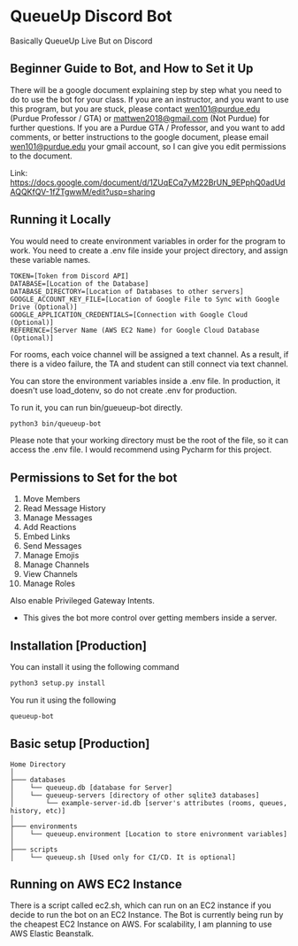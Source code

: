 # QueueUp Discord Bot
Basically QueueUp Live But on Discord

## Beginner Guide to Bot, and How to Set it Up
There will be a google document explaining step by step what you need to do to use the bot for your class. If you are an instructor,
and you want to use this program, but you are stuck, please contact wen101@purdue.edu (Purdue Professor / GTA) or mattwen2018@gmail.com (Not Purdue) for further questions. 
If you are a Purdue GTA / Professor, and you want to add comments, or better instructions to the google document, 
please email wen101@purdue.edu your gmail account, so I can give you edit
permissions to the document. 

Link: https://docs.google.com/document/d/1ZUqECq7yM22BrUN_9EPphQ0adUdAQQKfQV-1fZTgwwM/edit?usp=sharing

## Running it Locally
You would need to create environment variables in order for the program to work. 
You need to create a .env file inside your project directory, and assign these variable names. 
```
TOKEN=[Token from Discord API]
DATABASE=[Location of the Database]
DATABASE_DIRECTORY=[Location of Databases to other servers]
GOOGLE_ACCOUNT_KEY_FILE=[Location of Google File to Sync with Google Drive (Optional)]
GOOGLE_APPLICATION_CREDENTIALS=[Connection with Google Cloud (Optional)]
REFERENCE=[Server Name (AWS EC2 Name) for Google Cloud Database (Optional)]
```
For rooms, each voice channel will be assigned a text channel. As a result, if there is a video failure, the TA and student can still connect via text channel.

You can store the environment variables inside a .env file. In production, it doesn't use load_dotenv, so do not create .env for production. 

To run it, you can run bin/gueueup-bot directly. 
```bash
python3 bin/queueup-bot
```
Please note that your working directory must be the root of the file, so it can access the .env file. I would recommend using Pycharm for this project. 

## Permissions to Set for the bot
1. Move Members
2. Read Message History
3. Manage Messages
4. Add Reactions
5. Embed Links
6. Send Messages
7. Manage Emojis
8. Manage Channels
9. View Channels
10. Manage Roles

Also enable Privileged Gateway Intents.
- This gives the bot more control over getting members inside a server.

## Installation [Production]
You can install it using the following command
```bash
python3 setup.py install
```

You run it using the following
```bash
queueup-bot
```

## Basic setup [Production]
```.
Home Directory
│
├─── databases
│    └── queueup.db [database for Server]
│    └── queueup-servers [directory of other sqlite3 databases]
│        └── example-server-id.db [server's attributes (rooms, queues, history, etc)]
│
├─── environments 
│    └── queueup.environment [Location to store enivronment variables]
│
├─── scripts 
│    └── queueup.sh [Used only for CI/CD. It is optional]
```

## Running on AWS EC2 Instance
There is a script called ec2.sh, which can run on an EC2 instance if you decide to run the bot on an EC2 Instance. 
The Bot is currently being run by the cheapest EC2 Instance on AWS. 
For scalability, I am planning to use AWS Elastic Beanstalk.
